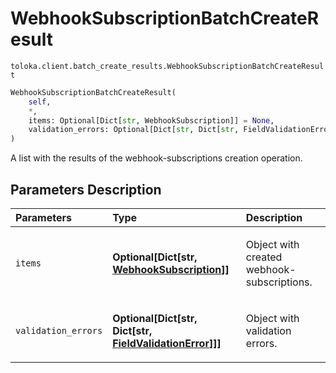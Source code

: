 # WebhookSubscriptionBatchCreateResult
`toloka.client.batch_create_results.WebhookSubscriptionBatchCreateResult`

```python
WebhookSubscriptionBatchCreateResult(
    self,
    *,
    items: Optional[Dict[str, WebhookSubscription]] = None,
    validation_errors: Optional[Dict[str, Dict[str, FieldValidationError]]] = None
)
```

A list with the results of the webhook-subscriptions creation operation.

## Parameters Description

| Parameters | Type | Description |
| :----------| :----| :-----------|
`items`|**Optional\[Dict\[str, [WebhookSubscription](toloka.client.webhook_subscription.WebhookSubscription.md)\]\]**|<p>Object with created webhook-subscriptions.</p>
`validation_errors`|**Optional\[Dict\[str, Dict\[str, [FieldValidationError](toloka.client.batch_create_results.FieldValidationError.md)\]\]\]**|<p>Object with validation errors.</p>
